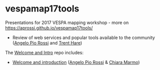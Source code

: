 # vespamap17tools

Presentations for 2017 VESPA mapping workshop - more on https://aprossi.github.io/vespamap17tools/

* Review of web services and popular tools available to the community ([Angelo Pio Rossi](https://github.com/aprossi) and [Trent Hare](https://github.com/thareUSGS))

The [Welcome and Intro](https://aprossi.github.io/vespamap17welcome) repo includes:

* [Welcome and introduction](http://aprossi.github.io/vespamap17welcome) ([Angelo Pio Rossi](https://github.com/aprossi) & [Chiara Marmo](https://github.com/cmarmo))



